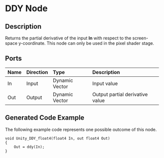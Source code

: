 # DDY Node

## Description

Returns the partial derivative of the input **In** with respect to the screen-space y-coordinate. This node can only be used in the pixel shader stage.

## Ports

| Name        | Direction           | Type  | Description |
|:------------ |:-------------|:-----|:---|
| In      | Input | Dynamic Vector | Input value |
| Out | Output      |    Dynamic Vector | Output partial derivative value |

## Generated Code Example

The following example code represents one possible outcome of this node.

```
void Unity_DDY_float4(float4 In, out float4 Out)
{
    Out = ddy(In);
}
```
